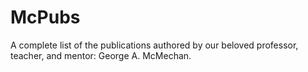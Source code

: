 McPubs
======

A complete list of the publications authored by our beloved professor, teacher, and mentor: George A. McMechan.
